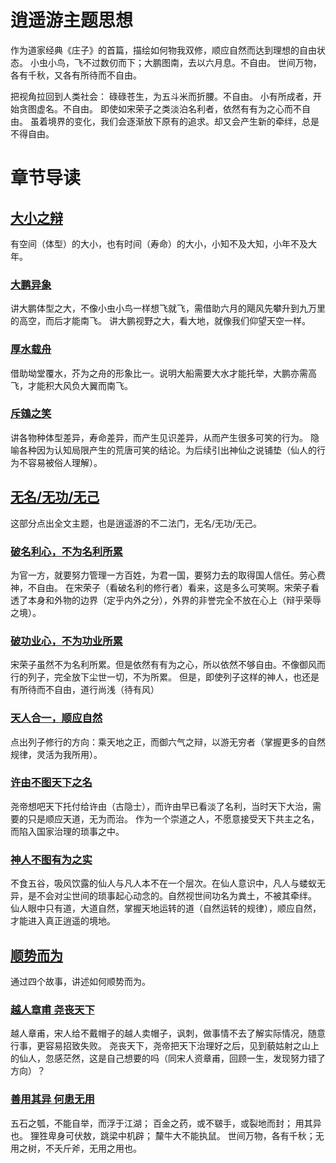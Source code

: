 # 逍遥游主题思想

作为道家经典《庄子》的首篇，描绘如何物我双修，顺应自然而达到理想的自由状态。
小虫小鸟，飞不过数仞而下；大鹏图南，去以六月息。不自由。
世间万物，各有千秋，又各有所待而不自由。

把视角拉回到人类社会：
碌碌苍生，为五斗米而折腰。不自由。
小有所成者，开始贪图虚名。不自由。
即使如宋荣子之类淡泊名利者，依然有有为之心而不自由。
虽着境界的变化，我们会逐渐放下原有的追求。却又会产生新的牵绊，总是不得自由。

# 章节导读
## [大小之辩](text.html#0)
有空间（体型）的大小，也有时间（寿命）的大小，小知不及大知，小年不及大年。

### [大鹏异象](text.html#0)
讲大鹏体型之大，不像小虫小鸟一样想飞就飞，需借助六月的飓风先攀升到九万里的高空，而后才能南飞。
讲大鹏视野之大，看大地，就像我们仰望天空一样。

### [厚水载舟](text.html#10)
借助坳堂覆水，芥为之舟的形象比一。说明大船需要大水才能托举，大鹏亦需高飞，才能积大风负大翼而南飞。

### [斥鴳之笑](text.html#29)
讲各物种体型差异，寿命差异，而产生见识差异，从而产生很多可笑的行为。
隐喻各种因为认知局限产生的荒唐可笑的结论。为后续引出神仙之说铺垫（仙人的行为不容易被俗人理解）。


## [无名/无功/无己](text.html#38)

这部分点出全文主题，也是逍遥游的不二法门，无名/无功/无己。

### [破名利心，不为名利所累](text.html#39)
为官一方，就要努力管理一方百姓，为君一国，要努力去的取得国人信任。劳心费神，不自由。
在宋荣子（看破名利的修行者）看来，这是多么可笑啊。宋荣子看透了本身和外物的边界（定乎内外之分），外界的非誉完全不放在心上（辩乎荣辱之境）。
### [破功业心，不为功业所累](text.html#44)
宋荣子虽然不为名利所累。但是依然有有为之心，所以依然不够自由。不像御风而行的列子，完全放下尘世一切，不为所累。
但是，即使列子这样的神人，也还是有所待而不自由，道行尚浅（待有风）

### [天人合一，顺应自然](text.html#47)
点出列子修行的方向：乘天地之正，而御六气之辩，以游无穷者（掌握更多的自然规律，灵活为我所用）。

### [许由不图天下之名](text.html#49)
尧帝想吧天下托付给许由（古隐士），而许由早已看淡了名利，当时天下大治，需要的只是顺应天道，无为而治。
作为一个崇道之人，不愿意接受天下共主之名，而陷入国家治理的琐事之中。
### [神人不图有为之实](text.html#60)
不食五谷，吸风饮露的仙人与凡人本不在一个层次。在仙人意识中，凡人与蝼蚁无异，是不会对尘世间的琐事起心动念的。自然视世间功名为粪土，不被其牵绊。
仙人眼中只有道，大道自然，掌握天地运转的道（自然运转的规律），顺应自然，才能进入真正逍遥的境地。

## [顺势而为](text.html#78)
通过四个故事，讲述如何顺势而为。
### [越人章甫 尧丧天下](text.html#78)
越人章甫，宋人给不戴帽子的越人卖帽子，讽刺，做事情不去了解实际情况，随意行事，更容易招致失败。
尧丧天下，尧帝把天下治理好之后，见到藐姑射之山上的仙人，忽感茫然，这是自己想要的吗（同宋人资章甫，回顾一生，发现努力错了方向）？
### [善⽤其异 何患⽆⽤](text.html#80)
五⽯之瓠，不能⾃举，而浮于江湖；
百⾦之药，或不皲⼿，或裂地⽽封； 用其异也。
狸狌卑身可伏敖，跳梁中机辟； 斄⽜大不能执⿏。
世间万物，各有千秋；无用之树，不夭⽄斧，无用之用也。

